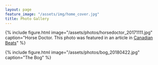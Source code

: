 ```yaml
---
layout: page
feature_image: "/assets/img/home_cover.jpg"
title: Photo Gallery
---
```


{% include figure.html image="/assets/photos/horsedoctor_20171111.jpg" caption="Horse Doctor. This photo was featured in an article in [Canadian Beats](https://canadianbeats.ca/2019/03/11/five-questions-with-horse-doctor/)" %}

{% include figure.html image="/assets/photos/bog_20180422.jpg" caption="The Bog" %}
